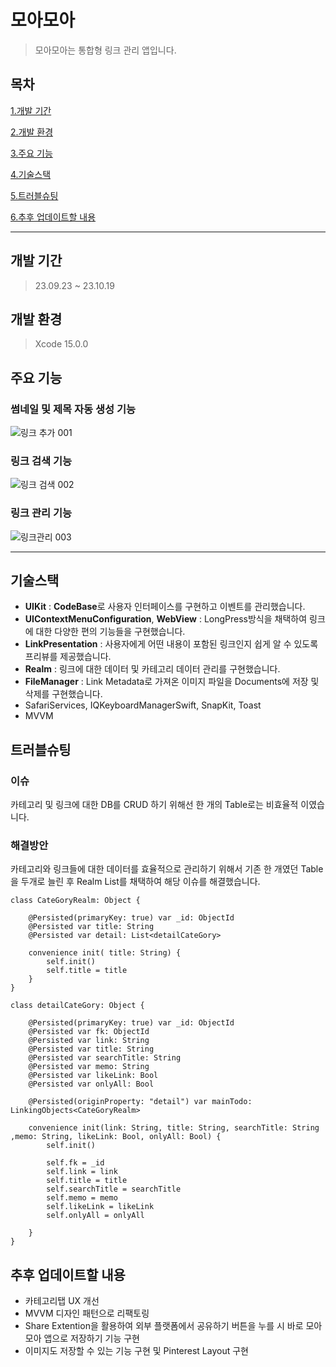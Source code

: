 # 모아모아

> 모아모아는 통합형 링크 관리 앱입니다.

## 목차
[1.개발 기간](#개발-기간)

[2.개발 환경](#개발-환경)

[3.주요 기능](#주요-기능)

[4.기술스택](#기술스택)

[5.트러블슈팅](#트러블슈팅)

[6.추후 업데이트할 내용](추후-업데이트할-내용)
***
## 개발 기간
> 23.09.23 ~ 23.10.19

## 개발 환경
> Xcode 15.0.0


## 주요 기능
### 썸네일 및 제목 자동 생성 기능
![링크 추가 001](https://github.com/JaeBeen0725/MoaMoa/assets/105216574/efa08160-d750-40dd-948a-ba55431d5755)

### 링크 검색 기능
![링크 검색 002](https://github.com/JaeBeen0725/MoaMoa/assets/105216574/10966b3a-5847-4cd5-9731-9d83cd0be713)

### 링크 관리 기능
![링크관리 003](https://github.com/JaeBeen0725/MoaMoa/assets/105216574/04caf90c-70d0-44da-ae20-c8ffcc18ffe1)

***

## 기술스택
 - **UIKit** : **CodeBase**로 사용자 인터페이스를 구현하고 이벤트를 관리했습니다.
 - **UIContextMenuConfiguration**, **WebView** : LongPress방식을 채택하여 링크에 대한 다양한 편의 기능들을 구현했습니다.
 - **LinkPresentation** : 사용자에게 어떤 내용이 포함된 링크인지 쉽게 알 수 있도록 프리뷰를 제공했습니다.
 - **Realm** : 링크에 대한 데이터 및 카테고리 데이터 관리를 구현했습니다.
 - **FileManager** : Link Metadata로 가져온 이미지 파일을 Documents에 저장 및 삭제를 구현했습니다.
 - SafariServices, IQKeyboardManagerSwift, SnapKit, Toast
 - MVVM

## 트러블슈팅
### 이슈
카테고리 및 링크에 대한 DB를 CRUD 하기 위해선 한 개의 Table로는 비효율적 이였습니다.
### 해결방안
카테고리와 링크들에 대한 데이터를 효율적으로 관리하기 위해서 기존 한 개였던 Table을 두개로 늘린 후 Realm List를 채택하여 해당 이슈를 해결했습니다.

~~~
class CateGoryRealm: Object {
    
    @Persisted(primaryKey: true) var _id: ObjectId
    @Persisted var title: String
    @Persisted var detail: List<detailCateGory>
    
    convenience init( title: String) {
        self.init()
        self.title = title
    }
}

class detailCateGory: Object {
    
    @Persisted(primaryKey: true) var _id: ObjectId
    @Persisted var fk: ObjectId
    @Persisted var link: String
    @Persisted var title: String
    @Persisted var searchTitle: String
    @Persisted var memo: String
    @Persisted var likeLink: Bool
    @Persisted var onlyAll: Bool
    
    @Persisted(originProperty: "detail") var mainTodo: LinkingObjects<CateGoryRealm>
    
    convenience init(link: String, title: String, searchTitle: String ,memo: String, likeLink: Bool, onlyAll: Bool) {
        self.init()
        
        self.fk = _id
        self.link = link
        self.title = title
        self.searchTitle = searchTitle
        self.memo = memo
        self.likeLink = likeLink
        self.onlyAll = onlyAll
        
    }
}
~~~


## 추후 업데이트할 내용
- 카테고리탭 UX 개선
- MVVM 디자인 패턴으로 리팩토링
- Share Extention을 활용하여 외부 플랫폼에서 공유하기 버튼을 누를 시 바로 모아모아 앱으로 저장하기 기능 구현
- 이미지도 저장할 수 있는 기능 구현 및 Pinterest Layout 구현
